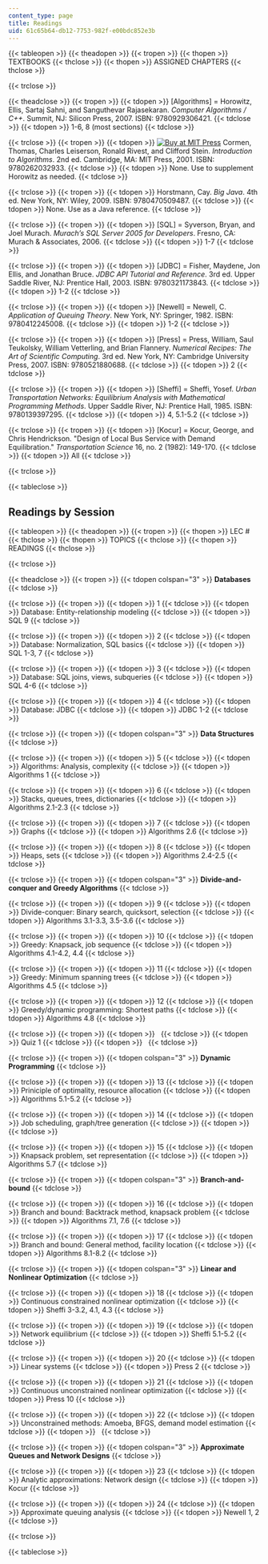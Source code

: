 ```yaml
---
content_type: page
title: Readings
uid: 61c65b64-db12-7753-982f-e00bdc852e3b
---
```


{{< tableopen >}}
{{< theadopen >}}
{{< tropen >}}
{{< thopen >}}
TEXTBOOKS
{{< thclose >}}
{{< thopen >}}
ASSIGNED CHAPTERS
{{< thclose >}}

{{< trclose >}}

{{< theadclose >}}
{{< tropen >}}
{{< tdopen >}}
\[Algorithms\] = Horowitz, Ellis, Sartaj Sahni, and Sanguthevar Rajasekaran. _Computer Algorithms / C++_. Summit, NJ: Silicon Press, 2007. ISBN: 9780929306421.
{{< tdclose >}}
{{< tdopen >}}
1-6, 8 (most sections)
{{< tdclose >}}

{{< trclose >}}
{{< tropen >}}
{{< tdopen >}}
[![Buy at MIT Press](https://ocwcms.mit.edu/images/mp_logo.gif)](https://mitpress.mit.edu/9780262032933) Cormen, Thomas, Charles Leiserson, Ronald Rivest, and Clifford Stein. _Introduction to Algorithms_. 2nd ed. Cambridge, MA: MIT Press, 2001. ISBN: 9780262032933.
{{< tdclose >}}
{{< tdopen >}}
None. Use to supplement Horowitz as needed.
{{< tdclose >}}

{{< trclose >}}
{{< tropen >}}
{{< tdopen >}}
Horstmann, Cay. _Big Java_. 4th ed. New York, NY: Wiley, 2009. ISBN: 9780470509487.
{{< tdclose >}}
{{< tdopen >}}
None. Use as a Java reference.
{{< tdclose >}}

{{< trclose >}}
{{< tropen >}}
{{< tdopen >}}
\[SQL\] = Syverson, Bryan, and Joel Murach. _Murach’s SQL Server 2005 for Developers_. Fresno, CA: Murach & Associates, 2006.
{{< tdclose >}}
{{< tdopen >}}
1-7
{{< tdclose >}}

{{< trclose >}}
{{< tropen >}}
{{< tdopen >}}
\[JDBC\] = Fisher, Maydene, Jon Ellis, and Jonathan Bruce. _JDBC API Tutorial and Reference_. 3rd ed. Upper Saddle River, NJ: Prentice Hall, 2003. ISBN: 9780321173843.
{{< tdclose >}}
{{< tdopen >}}
1-2
{{< tdclose >}}

{{< trclose >}}
{{< tropen >}}
{{< tdopen >}}
\[Newell\] = Newell, C. _Application of Queuing Theory_. New York, NY: Springer, 1982. ISBN: 9780412245008.
{{< tdclose >}}
{{< tdopen >}}
1-2
{{< tdclose >}}

{{< trclose >}}
{{< tropen >}}
{{< tdopen >}}
\[Press\] = Press, William, Saul Teukolsky, William Vetterling, and Brian Flannery. _Numerical Recipes: The Art of Scientific Computing_. 3rd ed. New York, NY: Cambridge University Press, 2007. ISBN: 9780521880688.
{{< tdclose >}}
{{< tdopen >}}
2
{{< tdclose >}}

{{< trclose >}}
{{< tropen >}}
{{< tdopen >}}
\[Sheffi\] = Sheffi, Yosef. _Urban Transportation Networks: Equilibrium Analysis with Mathematical Programming Methods_. Upper Saddle River, NJ: Prentice Hall, 1985. ISBN: 9780139397295.
{{< tdclose >}}
{{< tdopen >}}
4, 5.1-5.2
{{< tdclose >}}

{{< trclose >}}
{{< tropen >}}
{{< tdopen >}}
\[Kocur\] = Kocur, George, and Chris Hendrickson. "Design of Local Bus Service with Demand Equilibration." _Transportation Science_ 16, no. 2 (1982): 149-170.
{{< tdclose >}}
{{< tdopen >}}
All
{{< tdclose >}}

{{< trclose >}}

{{< tableclose >}}

Readings by Session
-------------------

{{< tableopen >}}
{{< theadopen >}}
{{< tropen >}}
{{< thopen >}}
LEC #
{{< thclose >}}
{{< thopen >}}
TOPICS
{{< thclose >}}
{{< thopen >}}
READINGS
{{< thclose >}}

{{< trclose >}}

{{< theadclose >}}
{{< tropen >}}
{{< tdopen colspan="3" >}}
**Databases**
{{< tdclose >}}

{{< trclose >}}
{{< tropen >}}
{{< tdopen >}}
1
{{< tdclose >}}
{{< tdopen >}}
Database: Entity-relationship modeling
{{< tdclose >}}
{{< tdopen >}}
SQL 9
{{< tdclose >}}

{{< trclose >}}
{{< tropen >}}
{{< tdopen >}}
2
{{< tdclose >}}
{{< tdopen >}}
Database: Normalization, SQL basics
{{< tdclose >}}
{{< tdopen >}}
SQL 1-3, 7
{{< tdclose >}}

{{< trclose >}}
{{< tropen >}}
{{< tdopen >}}
3
{{< tdclose >}}
{{< tdopen >}}
Database: SQL joins, views, subqueries
{{< tdclose >}}
{{< tdopen >}}
SQL 4-6
{{< tdclose >}}

{{< trclose >}}
{{< tropen >}}
{{< tdopen >}}
4
{{< tdclose >}}
{{< tdopen >}}
Database: JDBC
{{< tdclose >}}
{{< tdopen >}}
JDBC 1-2
{{< tdclose >}}

{{< trclose >}}
{{< tropen >}}
{{< tdopen colspan="3" >}}
**Data Structures**
{{< tdclose >}}

{{< trclose >}}
{{< tropen >}}
{{< tdopen >}}
5
{{< tdclose >}}
{{< tdopen >}}
Algorithms: Analysis, complexity
{{< tdclose >}}
{{< tdopen >}}
Algorithms 1
{{< tdclose >}}

{{< trclose >}}
{{< tropen >}}
{{< tdopen >}}
6
{{< tdclose >}}
{{< tdopen >}}
Stacks, queues, trees, dictionaries
{{< tdclose >}}
{{< tdopen >}}
Algorithms 2.1-2.3
{{< tdclose >}}

{{< trclose >}}
{{< tropen >}}
{{< tdopen >}}
7
{{< tdclose >}}
{{< tdopen >}}
Graphs
{{< tdclose >}}
{{< tdopen >}}
Algorithms 2.6
{{< tdclose >}}

{{< trclose >}}
{{< tropen >}}
{{< tdopen >}}
8
{{< tdclose >}}
{{< tdopen >}}
Heaps, sets
{{< tdclose >}}
{{< tdopen >}}
Algorithms 2.4-2.5
{{< tdclose >}}

{{< trclose >}}
{{< tropen >}}
{{< tdopen colspan="3" >}}
**Divide-and-conquer and Greedy Algorithms**
{{< tdclose >}}

{{< trclose >}}
{{< tropen >}}
{{< tdopen >}}
9
{{< tdclose >}}
{{< tdopen >}}
Divide-conquer: Binary search, quicksort, selection
{{< tdclose >}}
{{< tdopen >}}
Algorithms 3.1-3.3, 3.5-3.6
{{< tdclose >}}

{{< trclose >}}
{{< tropen >}}
{{< tdopen >}}
10
{{< tdclose >}}
{{< tdopen >}}
Greedy: Knapsack, job sequence
{{< tdclose >}}
{{< tdopen >}}
Algorithms 4.1-4.2, 4.4
{{< tdclose >}}

{{< trclose >}}
{{< tropen >}}
{{< tdopen >}}
11
{{< tdclose >}}
{{< tdopen >}}
Greedy: Minimum spanning trees
{{< tdclose >}}
{{< tdopen >}}
Algorithms 4.5
{{< tdclose >}}

{{< trclose >}}
{{< tropen >}}
{{< tdopen >}}
12
{{< tdclose >}}
{{< tdopen >}}
Greedy/dynamic programming: Shortest paths
{{< tdclose >}}
{{< tdopen >}}
Algorithms 4.8
{{< tdclose >}}

{{< trclose >}}
{{< tropen >}}
{{< tdopen >}}
 
{{< tdclose >}}
{{< tdopen >}}
Quiz 1
{{< tdclose >}}
{{< tdopen >}}
 
{{< tdclose >}}

{{< trclose >}}
{{< tropen >}}
{{< tdopen colspan="3" >}}
**Dynamic Programming**
{{< tdclose >}}

{{< trclose >}}
{{< tropen >}}
{{< tdopen >}}
13
{{< tdclose >}}
{{< tdopen >}}
Priniciple of optimality, resource allocation
{{< tdclose >}}
{{< tdopen >}}
Algorithms 5.1-5.2
{{< tdclose >}}

{{< trclose >}}
{{< tropen >}}
{{< tdopen >}}
14
{{< tdclose >}}
{{< tdopen >}}
Job scheduling, graph/tree generation
{{< tdclose >}}
{{< tdopen >}}
 
{{< tdclose >}}

{{< trclose >}}
{{< tropen >}}
{{< tdopen >}}
15
{{< tdclose >}}
{{< tdopen >}}
Knapsack problem, set representation
{{< tdclose >}}
{{< tdopen >}}
Algorithms 5.7
{{< tdclose >}}

{{< trclose >}}
{{< tropen >}}
{{< tdopen colspan="3" >}}
**Branch-and-bound**
{{< tdclose >}}

{{< trclose >}}
{{< tropen >}}
{{< tdopen >}}
16
{{< tdclose >}}
{{< tdopen >}}
Branch and bound: Backtrack method, knapsack problem
{{< tdclose >}}
{{< tdopen >}}
Algorithms 7.1, 7.6
{{< tdclose >}}

{{< trclose >}}
{{< tropen >}}
{{< tdopen >}}
17
{{< tdclose >}}
{{< tdopen >}}
Branch and bound: General method, facility location
{{< tdclose >}}
{{< tdopen >}}
Algorithms 8.1-8.2
{{< tdclose >}}

{{< trclose >}}
{{< tropen >}}
{{< tdopen colspan="3" >}}
**Linear and Nonlinear Optimization**
{{< tdclose >}}

{{< trclose >}}
{{< tropen >}}
{{< tdopen >}}
18
{{< tdclose >}}
{{< tdopen >}}
Continuous constrained nonlinear optimization
{{< tdclose >}}
{{< tdopen >}}
Sheffi 3-3.2, 4.1, 4.3
{{< tdclose >}}

{{< trclose >}}
{{< tropen >}}
{{< tdopen >}}
19
{{< tdclose >}}
{{< tdopen >}}
Network equilibrium
{{< tdclose >}}
{{< tdopen >}}
Sheffi 5.1-5.2
{{< tdclose >}}

{{< trclose >}}
{{< tropen >}}
{{< tdopen >}}
20
{{< tdclose >}}
{{< tdopen >}}
Linear systems
{{< tdclose >}}
{{< tdopen >}}
Press 2
{{< tdclose >}}

{{< trclose >}}
{{< tropen >}}
{{< tdopen >}}
21
{{< tdclose >}}
{{< tdopen >}}
Continuous unconstrained nonlinear optimization
{{< tdclose >}}
{{< tdopen >}}
Press 10
{{< tdclose >}}

{{< trclose >}}
{{< tropen >}}
{{< tdopen >}}
22
{{< tdclose >}}
{{< tdopen >}}
Unconstrained methods: Amoeba, BFGS, demand model estimation
{{< tdclose >}}
{{< tdopen >}}
 
{{< tdclose >}}

{{< trclose >}}
{{< tropen >}}
{{< tdopen colspan="3" >}}
**Approximate Queues and Network Designs**
{{< tdclose >}}

{{< trclose >}}
{{< tropen >}}
{{< tdopen >}}
23
{{< tdclose >}}
{{< tdopen >}}
Analytic approximations: Network design
{{< tdclose >}}
{{< tdopen >}}
Kocur
{{< tdclose >}}

{{< trclose >}}
{{< tropen >}}
{{< tdopen >}}
24
{{< tdclose >}}
{{< tdopen >}}
Approximate queuing analysis
{{< tdclose >}}
{{< tdopen >}}
Newell 1, 2
{{< tdclose >}}

{{< trclose >}}

{{< tableclose >}}